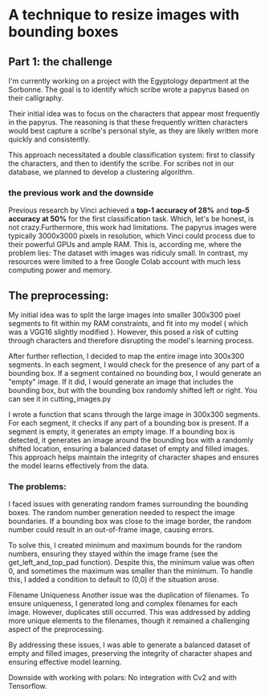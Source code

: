 # A technique to resize images with bounding boxes

## Part 1: the challenge
I'm currently working on a project with the Egyptology department at the Sorbonne. The goal is to identify which scribe wrote a papyrus based on their calligraphy.

Their initial idea was to focus on the characters that appear most frequently in the papyrus. The reasoning is that these frequently written characters would best capture a scribe's personal style, as they are likely written more quickly and consistently.

This approach necessitated a double classification system: first to classify the characters, and then to identify the scribe. For scribes not in our database, we planned to develop a clustering algorithm.

### the previous work and the downside
Previous research by Vinci achieved a __top-1 accuracy of 28%__ and __top-5 accuracy at 50%__ for the first classification task. Which, let's be honest, is not crazy.Furthermore, this work had limitations. The papyrus images were typically 3000x3000 pixels in resolution, which Vinci could process due to their powerful GPUs and ample RAM. This is, according me, where the problem lies: The dataset with images was ridiculy small. In contrast, my resources were limited to a free Google Colab account with much less computing power and memory.

## The preprocessing:
My initial idea was to split the large images into smaller 300x300 pixel segments to fit within my RAM constraints, and fit into my model ( which was a VGG16 slightly modified ). However, this posed a risk of cutting through characters and therefore disrupting the model's learning process.

After further reflection, I decided to map the entire image into 300x300 segments. In each segment, I would check for the presence of any part of a bounding box. If a segment contained no bounding box, I would generate an "empty" image. If it did, I would generate an image that includes the bounding box, but with the bounding box randomly shifted left or right. You can see it in cutting_images.py 

I wrote a function that scans through the large image in 300x300 segments. For each segment, it checks if any part of a bounding box is present. If a segment is empty, it generates an empty image. If a bounding box is detected, it generates an image around the bounding box with a randomly shifted location, ensuring a balanced dataset of empty and filled images. This approach helps maintain the integrity of character shapes and ensures the model learns effectively from the data.



### The problems:
I faced issues with generating random frames surrounding the bounding boxes. The random number generation needed to respect the image boundaries. If a bounding box was close to the image border, the random number could result in an out-of-frame image, causing errors.

To solve this, I created minimum and maximum bounds for the random numbers, ensuring they stayed within the image frame (see the get_left_and_top_pad function). Despite this, the minimum value was often 0, and sometimes the maximum was smaller than the minimum. To handle this, I added a condition to default to (0,0) if the situation arose.

Filename Uniqueness
Another issue was the duplication of filenames. To ensure uniqueness, I generated long and complex filenames for each image. However, duplicates still occurred. This was addressed by adding more unique elements to the filenames, though it remained a challenging aspect of the preprocessing.

By addressing these issues, I was able to generate a balanced dataset of empty and filled images, preserving the integrity of character shapes and ensuring effective model learning.









Downside with working with polars: No integration with Cv2 and with Tensorflow.